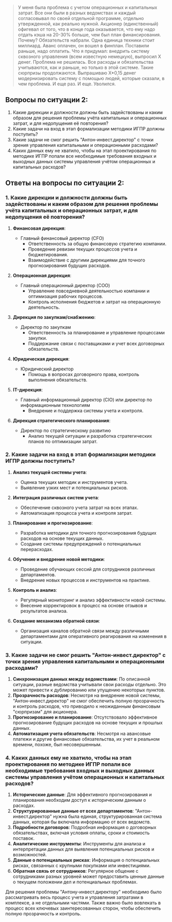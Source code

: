 > У меня была проблема с учетом операционных и капитальных затрат. 
> Все они были в разных ведомствах и каждый согласовывал по своей отдельной программе, отдельно утвержденной, как реально нужной. 
> Акционер (единственный) офигевал от того, что в конце года оказывается, что ему надо отдать кэша на 20-30% больше, чем был план финансирования. 
> Почему? Обязательств набрали. Одна единица техники стоит миллиард. Аванс оплачен, он вошел в финплан. 
> Поставили раньше, надо оплатить. 
> Что я придумал: внедрить систему сквозного управления (всем известную немецкую), выпросил X денег. 
> Проблема не решилась. 
> Все расходы и обязательства учитываются, как и раньше, но только в этой системе. Такие сюрпризы продолжаются. Выпрашиваю X\*0,15 денег модернизировать систему с помощью людей, которые сказали, в чем проблема. И еще раз. И еще. Уволился.

## Вопросы по ситуации 2: 
1. Какие дирекции и должности должны быть задействованы и каким образом для решения проблемы учёта капитальных и операционных затрат, и для недопущения её повторения?
2. Какие задачи на вход в этап формализации методики ИГПР должны поступить?
3. Какие задачи не смог решить "Антон-инвест.директор" с точки зрения управления капитальными и операционными расходами? 
4. Каких данных ему не хватило, чтобы на этап проектирования по методике ИГПР попали все необходимые требования входных и выходных данных системы управления учётом операционных и капитальных расходов?

## Ответы на вопросы по ситуации 2:
### 1. Какие дирекции и должности должны быть задействованы и каким образом для решения проблемы учёта капитальных и операционных затрат, и для недопущения её повторения?

1. **Финансовая дирекция**:
    - Главный финансовый директор (CFO)
        - Ответственность за общую финансовую стратегию компании.
        - Проведение ревизии текущих процессов учета и бюджетирования.
        - Взаимодействие с другими дирекциями для точного прогнозирования будущих расходов.

2. **Операционная дирекция**:
    - Главный операционный директор (COO)
        - Управление повседневной деятельностью компании и оптимизация рабочих процессов.
        - Контроль исполнения бюджетов и затрат на операционную деятельность.

3. **Дирекция по закупкам/снабжению**:
    - Директор по закупкам
        - Ответственность за планирование и управление процессами закупки.
        - Поддержание связи с поставщиками и учет всех договорных обязательств.

4. **Юридическая дирекция**:
    - Юридический директор
        - Помощь в вопросах договорного права, контроль выполнения обязательств.

5. **IT-дирекция**:
    - Главный информационный директор (CIO) или директор по информационным технологиям
        - Внедрение и поддержка системы учета и контроля.

6. **Дирекция стратегического планирования**:
    - Директор по стратегическому развитию
        - Анализ текущей ситуации и разработка стратегических планов по оптимизации затрат.

### 2. Какие задачи на вход в этап формализации методики ИГПР должны поступить?

1. **Анализ текущей системы учета**:
    - Оценка текущих методик и инструментов учета.
    - Выявление узких мест и потенциальных рисков.

2. **Интеграция различных систем учета**:
    - Обеспечение сквозного учета затрат на всех этапах.
    - Автоматизация процесса учета и контроля затрат.

3. **Планирование и прогнозирование**:
    - Разработка методики для точного прогнозирования будущих расходов на основе текущих данных.
    - Создание системы предупреждений о потенциальных перерасходах.

4. **Обучение и внедрение новой методики**:
    - Проведение обучающих сессий для сотрудников различных департаментов.
    - Внедрение новых процессов и инструментов на практике.

5. **Контроль и анализ**:
    - Регулярный мониторинг и анализ эффективности новой системы.
    - Внесение корректировок в процесс на основе отзывов и результатов анализа.

6. **Создание механизма обратной связи**:
    - Организация каналов обратной связи между различными департаментами для оперативного реагирования на изменения в ситуации.

### 3. Какие задачи не смог решить "Антон-инвест.директор" с точки зрения управления капитальными и операционными расходами?

1. **Синхронизация данных между ведомствами**: По описанной ситуации, разные ведомства учитывали свои расходы отдельно. Это может привести к дублированию или упущению некоторых пунктов.
2. **Прозрачность расходов**: Несмотря на внедрение новой системы, "Антон-инвест.директор" не смог обеспечить полную прозрачность и контроль расходов, что приводило к неожиданным финансовым "сюрпризам" для акционера.
3. **Прогнозирование и планирование**: Отсутствовало эффективное прогнозирование будущих расходов на основе текущих и прошлых данных.
4. **Автоматизация учета обязательств**: Несмотря на авансовые платежи и другие финансовые обязательства, их учет в реальном времени, похоже, был несовершенным.

### 4. Каких данных ему не хватило, чтобы на этап проектирования по методике ИГПР попали все необходимые требования входных и выходных данных системы управления учётом операционных и капитальных расходов?

1. **Исторические данные**: Для эффективного прогнозирования и планирования необходим доступ к историческим данным о расходах.
2. **Структурированные данные от всех департаментов**: "Антон-инвест.директор" нужна была единая, структурированная система данных, которая бы включала информацию от всех ведомств.
3. **Подробности договоров**: Подробная информация о договорных обязательствах, включая условия оплаты, сроки и стоимость поставок.
4. **Аналитические инструменты**: Инструменты для анализа и интерпретации данных для выявления потенциальных рисков и возможностей.
5. **Данные о потенциальных рисках**: Информация о потенциальных рисках, связанных с крупными покупками или инвестициями.
6. **Обратная связь от сотрудников**: Регулярное общение с сотрудниками разных уровней может предоставить ценные данные о текущем положении дел и потенциальных проблемах.


Для решения проблемы "Антону-инвест.директору" необходимо было рассматривать весь процесс учета и управления затратами в комплексе, а не отдельными частями. Также важно было вовлекать в процесс всех ключевых заинтересованных сторон, чтобы обеспечить полную прозрачность и контроль.